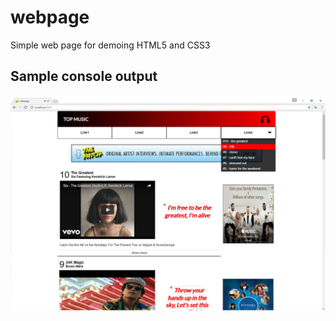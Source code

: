 # webpage
Simple web page for demoing HTML5 and CSS3

## Sample console output

<img src="./screenshot.png">
